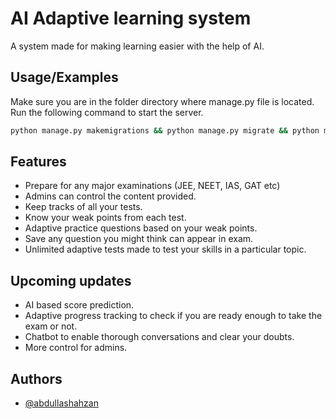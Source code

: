 
# AI Adaptive learning system

A system made for making learning easier with the help of AI.




## Usage/Examples

Make sure you are in the folder directory where manage.py file is located. Run the following command to start the server.
```bash
python manage.py makemigrations && python manage.py migrate && python manage.py runserver
```





## Features

- Prepare for any major examinations (JEE, NEET, IAS, GAT etc)
- Admins can control the content provided.
- Keep tracks of all your tests.
- Know your weak points from each test.
- Adaptive practice questions based on your weak points.
- Save any question you might think can appear in exam.
- Unlimited adaptive tests made to test your skills in a particular topic.




## Upcoming updates
- AI based score prediction.
- Adaptive progress tracking to check if you are ready enough to take the exam or not.
- Chatbot to enable thorough conversations and clear your doubts.
- More control for admins.



## Authors

- [@abdullashahzan](https://www.github.com/abdullashahzan)